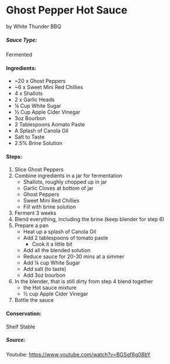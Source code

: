 # Ghost Pepper Hot Sauce
by White Thunder BBQ

##### Sauce Type:
Fermented

#### Ingredients:
- ~20 x Ghost Peppers  
- ~6 x Sweet Mini Red Chillies 
- 4 x Shallots 
- 2 x Garlic Heads 
- ¼ Cup White Sugar 
- ½ Cup Apple Cider Vinegar 
- 3oz Bourbon 
- 2 Tablespoons Aomato Paste 
- A Splash of Canola Oil 
- Salt to Taste 
- 2.5% Brine Solution 

#### Steps: 
1. Slice Ghost Peppers 
2. Combine ingredients in a jar for fermentation 
    * Shallots, roughly chopped up in jar 
    * Garlic Cloves at bottom of jar 
    * Ghost Peppers 
    * Sweet Mini Red Chillies 
    * Fill with brine solution 
3. Ferment 3 weeks 
4. Blend everything, including the brine (keep blender for step 6)
5. Prepare a pan 
    * Heat up a splash of Canola Oil 
    * Add 2 tablespoons of tomato paste 
        * Cook it a little bit 
    * Add all the blended solution 
    * Reduce sauce for 20-30 mins at a simmer 
    * Add ¼ cup White Sugar
    * Add salt (to taste) 
    * Add 3oz bourbon 
6. In the blender, that is still dirty from step 4 blend together 
    * the Hot sauce mixture 
    * ½ cup Apple Cider Vinegar 
7. Bottle the sauce 

#### Conservation:  
Shelf Stable

##### Source:
Youtube: https://www.youtube.com/watch?v=BGSgf8g08bY
